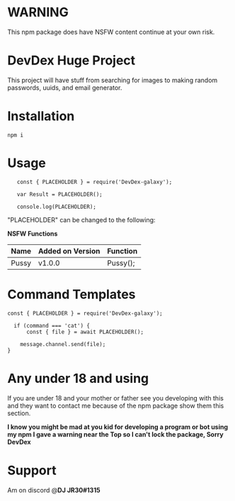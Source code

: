 # WARNING

This npm package does have NSFW content continue at your own risk.

# DevDex Huge Project

This project will have stuff from searching for images to making random passwords, uuids, and email generator.

# Installation

`npm i`

# Usage

```
   const { PLACEHOLDER } = require('DevDex-galaxy');
   
   var Result = PLACEHOLDER();
   
   console.log(PLACEHOLDER);
```

"PLACEHOLDER" can be changed to the following:

**NSFW Functions**

|  Name   | Added on Version | Function |
|---------|------------------|----------|
|  Pussy  |     v1.0.0       | Pussy(); |


# Command Templates

```
const { PLACEHOLDER } = require('DevDex-galaxy');

  if (command === 'cat') {
	  const { file } = await PLACEHOLDER();

	message.channel.send(file);
}
```

# Any under 18 and using

If you are under 18 and your mother or father see you developing with this and they want to contact me because of the npm package show them this section.


__**I know you might be mad at you kid for developing a program or bot using my npm I gave a warning near the Top so I can't lock the package, Sorry DevDex**__

# Support

Am on discord @__**DJ JR30#1315**__

